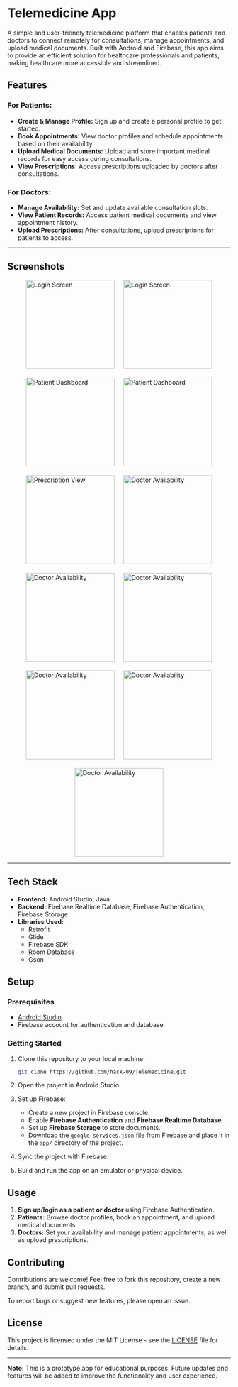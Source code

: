 # Telemedicine App

A simple and user-friendly telemedicine platform that enables patients and doctors to connect remotely for consultations, manage appointments, and upload medical documents. Built with Android and Firebase, this app aims to provide an efficient solution for healthcare professionals and patients, making healthcare more accessible and streamlined.

## Features

### For Patients:
- **Create & Manage Profile:** Sign up and create a personal profile to get started.
- **Book Appointments:** View doctor profiles and schedule appointments based on their availability.
- **Upload Medical Documents:** Upload and store important medical records for easy access during consultations.
- **View Prescriptions:** Access prescriptions uploaded by doctors after consultations.
  
### For Doctors:
- **Manage Availability:** Set and update available consultation slots.
- **View Patient Records:** Access patient medical documents and view appointment history.
- **Upload Prescriptions:** After consultations, upload prescriptions for patients to access.

---

## Screenshots

<div class="image-container">
  <img src="assets/login.png" alt="Login Screen" width="200">
  <img src="assets/register.png" alt="Login Screen" width="200">
  <img src="assets/patient_profile.png" alt="Patient Dashboard" width="200">
  <img src="assets/doctor_profile.png" alt="Patient Dashboard" width="200">
  <img src="assets/navigation_menu.png" alt="Prescription View" width="200">
  <img src="assets/doctor_availability.png" alt="Doctor Availability" width="200">
  <img src="assets/documents.png" alt="Doctor Availability" width="200">
  <img src="assets/prescription.png" alt="Doctor Availability" width="200">
  <img src="assets/appointmentManage.png" alt="Doctor Availability" width="200">
  <img src="assets/help_support.png" alt="Doctor Availability" width="200">
  <img src="assets/settings.png" alt="Doctor Availability" width="200">
</div>

<style>
.image-container {
  display: flex;
  flex-wrap: wrap;
  justify-content: center; /* or space-around, space-between */
  gap: 20px; /* NEW: Adds consistent spacing between items */
}

.image-container img {
  box-sizing: border-box; /* Important for consistent sizing */
  max-width: 100%; /* Ensures images don't overflow their container */
  height: auto;
}
</style>

---

## Tech Stack

- **Frontend:** Android Studio, Java
- **Backend:** Firebase Realtime Database, Firebase Authentication, Firebase Storage
- **Libraries Used:**
  - Retrofit
  - Glide
  - Firebase SDK
  - Room Database
  - Gson

## Setup

### Prerequisites
- [Android Studio](https://developer.android.com/studio)
- Firebase account for authentication and database

### Getting Started

1. Clone this repository to your local machine:

    ```bash
    git clone https://github.com/hack-09/Telemedicine.git
    ```

2. Open the project in Android Studio.

3. Set up Firebase:
    - Create a new project in Firebase console.
    - Enable **Firebase Authentication** and **Firebase Realtime Database**.
    - Set up **Firebase Storage** to store documents.
    - Download the `google-services.json` file from Firebase and place it in the `app/` directory of the project.

4. Sync the project with Firebase.

5. Build and run the app on an emulator or physical device.

## Usage

1. **Sign up/login as a patient or doctor** using Firebase Authentication.
2. **Patients:** Browse doctor profiles, book an appointment, and upload medical documents.
3. **Doctors:** Set your availability and manage patient appointments, as well as upload prescriptions.

## Contributing

Contributions are welcome! Feel free to fork this repository, create a new branch, and submit pull requests.

To report bugs or suggest new features, please open an issue.

## License

This project is licensed under the MIT License - see the [LICENSE](LICENSE) file for details.

---

**Note:** This is a prototype app for educational purposes. Future updates and features will be added to improve the functionality and user experience.


